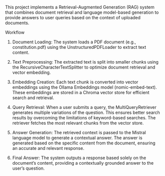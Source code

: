 This project implements a Retrieval-Augmented Generation (RAG) system that combines document retrieval and language model-based generation to provide answers to user queries based on the context of uploaded documents.

Workflow
1) Document Loading:
The system loads a PDF document (e.g., constitution.pdf) using the UnstructuredPDFLoader to extract text content.

2) Text Preprocessing:
The extracted text is split into smaller chunks using the RecursiveCharacterTextSplitter to optimize document retrieval and vector embedding.

3) Embedding Creation:
Each text chunk is converted into vector embeddings using the Ollama Embeddings model (nomic-embed-text). These embeddings are stored in a Chroma vector store for efficient search and retrieval.

4) Query Retrieval:
When a user submits a query, the MultiQueryRetriever generates multiple variations of the question. This ensures better search results by overcoming the limitations of keyword-based searches. The retriever fetches the most relevant chunks from the vector store.

5) Answer Generation:
The retrieved context is passed to the Mistral language model to generate a contextual answer. The answer is generated based on the specific content from the document, ensuring an accurate and relevant response.

6) Final Answer:
The system outputs a response based solely on the document’s content, providing a contextually grounded answer to the user’s question.
